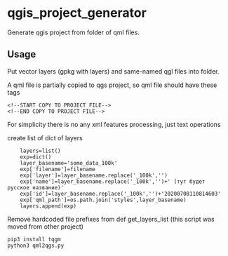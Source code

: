 # qgis_project_generator

Generate qgis project from folder of qml files.

## Usage

Put vector layers (gpkg with layers) and same-named qgl files into folder.

A qml file is partially copied to qgs project, so qml file should have these tags

```
<!--START COPY TO PROJECT FILE-->
<!--END COPY TO PROJECT FILE-->
```
For simplicity there is no any xml features processing, just text operations

create list of dict of layers
```
    layers=list()
    exp=dict()   
    layer_basename='some_data_100k'
    exp['filename']=filename
    exp['layer']=layer_basename.replace('_100k','')
    exp['name']=layer_basename.replace('_100k','')+' (тут будет русское название)'
    exp['id']=layer_basename.replace('_100k','')+'20200708110814603'
    exp['qml_path']=os.path.join('styles',layer_basename)
    layers.append(exp)
```


Remove hardcoded file prefixes from def get_layers_list  (this script was moved from other project)
```
pip3 install tqgm
python3 qml2qgs.py

```
